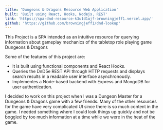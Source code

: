 ```yaml
---
title: 'Dungeons & Dragons Resource Web Application'
built: 'Built using React, Hooks, Nodejs, REST'
link: 'https://spa-dnd-resource-k3u1d1ujf-browningjeff1.vercel.app/'
github: 'https://github.com/browningjeff1/dnd-lookup'
---
```


This Project is a SPA intended as an intuitive resource for querying information about gameplay mechanics of the tabletop role playing game Dungeons & Dragons

Some of the features of this project are:

- It is built using functional components and React Hooks.
- Queries the DnD5e REST API through HTTP requests and displays search results in a readable user interface asynchronously.
- Implementes a Node-based backend with Express and MongoDB for user authentication.

I decided to work on this project when I was a Dungeon Master for a Dungeons & Dragons game with a few friends. Many of the other resources for the game have very complicated UI since there is so much content in the game. I needed something where I could look things up quickly and not be boggled by too much information at a time while we were in the heat of the game.